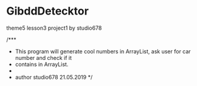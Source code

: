 # GibddDetecktor
theme5 lesson3 project1 by studio678

/***
 *  This program will generate cool numbers in ArrayList<String>, ask user for car number and check if it
 *  contains in ArrayList.
 *
 *  author studio678 21.05.2019
 */